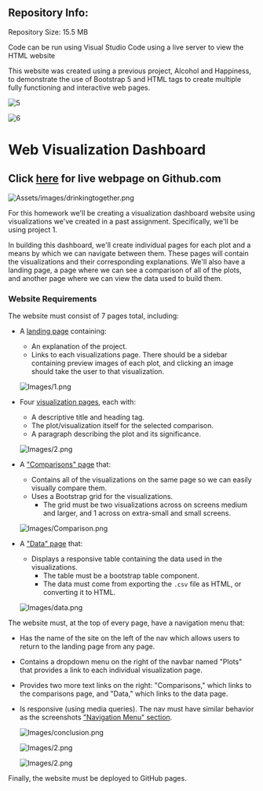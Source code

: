 ## Repository Info:

Repository Size: 15.5 MB

Code can be run using Visual Studio Code using a live server to view the HTML website

This website was created using a previous project, Alcohol and Happiness, to demonstrate the use of Bootstrap 5 and HTML tags to create multiple fully functioning and interactive web pages.

![5](Images/5.png)

![6](Images/6.png)

# Web Visualization Dashboard

## Click <a href="https://caleman34.github.io/Alcohol_and_Happiness_Website/" rel="noopener" target="_blank">here</a> for live webpage on Github.com

![Assets/images/drinkingtogether.png](Assets/images/drinkingtogether.png)

For this homework we'll be creating a visualization dashboard website using visualizations we've created in a past assignment. Specifically, we'll be using project 1.

In building this dashboard, we'll create individual pages for each plot and a means by which we can navigate between them. These pages will contain the visualizations and their corresponding explanations. We'll also have a landing page, a page where we can see a comparison of all of the plots, and another page where we can view the data used to build them.

### Website Requirements

The website must consist of 7 pages total, including:

* A [landing page](#landing-page) containing:
  * An explanation of the project.
  * Links to each visualizations page. There should be a sidebar containing preview images of each plot, and clicking an image should take the user to that visualization.
  
  ![Images/1.png](Images/1.PNG)

* Four [visualization pages](#visualization-pages), each with:
  * A descriptive title and heading tag.
  * The plot/visualization itself for the selected comparison.
  * A paragraph describing the plot and its significance.
  
  ![Images/2.png](Images/2.PNG)

* A ["Comparisons" page](#comparisons-page) that:
  * Contains all of the visualizations on the same page so we can easily visually compare them.
  * Uses a Bootstrap grid for the visualizations.
    * The grid must be two visualizations across on screens medium and larger, and 1 across on extra-small and small screens.
  
  ![Images/Comparison.png](Images/Comparison.PNG)

* A ["Data" page](#data-page) that:
  * Displays a responsive table containing the data used in the visualizations.
    * The table must be a bootstrap table component.
    * The data must come from exporting the `.csv` file as HTML, or converting it to HTML.
  
  ![Images/data.png](Images/data.PNG)

The website must, at the top of every page, have a navigation menu that:

* Has the name of the site on the left of the nav which allows users to return to the landing page from any page.
* Contains a dropdown menu on the right of the navbar named "Plots" that provides a link to each individual visualization page.
* Provides two more text links on the right: "Comparisons," which links to the comparisons page, and "Data," which links to the data page.
* Is responsive (using media queries). The nav must have similar behavior as the screenshots ["Navigation Menu" section](#navigation-menu).

  ![Images/conclusion.png](Images/conclusion.PNG)

  ![Images/2.png](Images/3.PNG)

  ![Images/2.png](Images/4.PNG)


Finally, the website must be deployed to GitHub pages.
